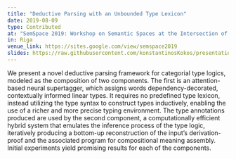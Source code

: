 ```yaml
---
title: "Deductive Parsing with an Unbounded Type Lexicon"
date: 2019-08-09
type: Contributed
at: "SemSpace 2019: Workshop on Semantic Spaces at the Intersection of NLP, Physics, and Cognitive Science (ESSLLI 2019)"
in: Riga
venue_link: https://sites.google.com/view/semspace2019
slides: https://raw.githubusercontent.com/konstantinosKokos/presentations/master/SemSpace2019/pres.pdf
---
```


We present a novel deductive parsing framework for categorial type logics, modeled as the composition of two components.
The first is an attention-based neural supertagger, which assigns words dependency-decorated, contextually informed linear types.
It requires no predefined type lexicon, instead utilizing the type syntax to construct types inductively, enabling the use of a richer and more precise typing environment.
The type annotations produced are used by the second component, a computationally efficient hybrid system that emulates the inference process of the type logic, iteratively producing a bottom-up reconstruction of the input’s derivation-proof and the associated program for compositional meaning assembly.
Initial experiments yield promising results for each of the components.
